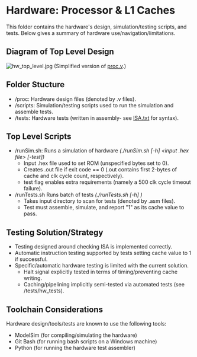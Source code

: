 # Hardware: Processor & L1 Caches
This folder contains the hardware's design, simulation/testing scripts, and tests. Below gives a summary of hardware use/navigation/limitations.

## Diagram of Top Level Design
![hw_top_level.jpg](https://github.com/NerfJohn/Project-RISCII/blob/main/hardware/hw_top_level.jpg)
(Simplified version of [proc.v](https://github.com/NerfJohn/Project-RISCII/blob/main/hardware/proc/proc.v).)

## Folder Stucture
- /proc: Hardware design files (denoted by .v files).
- /scripts: Simulation/testing scripts used to run the simulation and assemble tests.
- /tests: Hardware tests (written in assembly- see [ISA.txt](https://github.com/NerfJohn/Project-RISCII/blob/main/docs/ISA.txt) for syntax).

## Top Level Scripts
- /runSim.sh: Runs a simulation of hardware *(./runSim.sh [-h] <input .hex file> [-test])*
  - Input .hex file used to set ROM (unspecified bytes set to 0).
  - Creates .out file if exit code == 0 (.out contains first 2-bytes of cache and clk cycle count, respectively).
  - test flag enables extra requirements (namely a 500 clk cycle timeout failure).
- /runTests.sh Runs batch of tests *(./runTests.sh [-h] <directory>)*
  - Takes input directory to scan for tests (denoted by .asm files).
  - Test must assemble, simulate, and report "1" as its cache value to pass.

## Testing Solution/Strategy
- Testing designed around checking ISA is implemented correctly.
- Automatic instruction testing supported by tests setting cache value to 1 if successful.
- Specific/automatic hardware testing is limited with the current solution.
  - Halt signal explicitly tested in terms of timing/preventing cache writing.
  - Caching/pipelining implicitly semi-tested via automated tests (see /tests/hw_tests).

## Toolchain Considerations
Hardware design/tools/tests are known to use the following tools:
- ModelSim (for compiling/simulating the hardware)
- Git Bash (for running bash scripts on a Windows machine)
- Python (for running the hardware test assembler)
